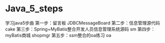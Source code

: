 # Java_5_steps
学习java5步曲
第一步：留言板                                    JDBCMessageBoard
第二步：信息管理源代码                             cake
第三步：Spring+MyBatis整合开发人员信息管理系统源码  sm
第四步：myBatis商城                               shopmgr
第五步：ssm整合的oa练习                            oa
